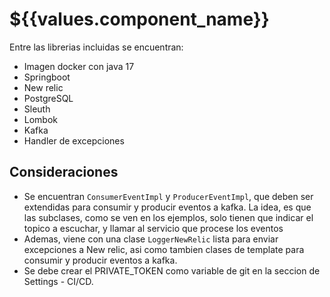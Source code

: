 # ${{values.component_name}}

Entre las librerias incluidas se encuentran:

* Imagen docker con java 17  
* Springboot  
* New relic  
* PostgreSQL  
* Sleuth
* Lombok  
* Kafka
* Handler de excepciones


## Consideraciones

* Se encuentran `ConsumerEventImpl` y `ProducerEventImpl`, que deben ser extendidas para consumir y producir eventos a kafka. La idea, es que las subclases, como se ven en los ejemplos, solo tienen que indicar el topico a escuchar, y llamar al servicio que procese los eventos
* Ademas, viene con una clase `LoggerNewRelic` lista para enviar excepciones a New relic, asi como tambien clases de template para consumir y producir eventos a kafka.
* Se debe crear el PRIVATE_TOKEN como variable de git en la seccion de Settings - CI/CD.